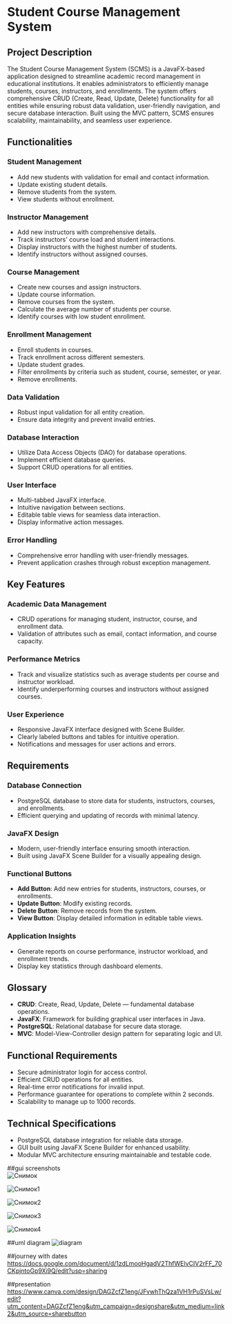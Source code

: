 # Student Course Management System

## Project Description
The Student Course Management System (SCMS) is a JavaFX-based application designed to streamline academic record management in educational institutions. It enables administrators to efficiently manage students, courses, instructors, and enrollments. The system offers comprehensive CRUD (Create, Read, Update, Delete) functionality for all entities while ensuring robust data validation, user-friendly navigation, and secure database interaction. Built using the MVC pattern, SCMS ensures scalability, maintainability, and seamless user experience.

## Functionalities

### Student Management
- Add new students with validation for email and contact information.
- Update existing student details.
- Remove students from the system.
- View students without enrollment.

### Instructor Management
- Add new instructors with comprehensive details.
- Track instructors' course load and student interactions.
- Display instructors with the highest number of students.
- Identify instructors without assigned courses.

### Course Management
- Create new courses and assign instructors.
- Update course information.
- Remove courses from the system.
- Calculate the average number of students per course.
- Identify courses with low student enrollment.

### Enrollment Management
- Enroll students in courses.
- Track enrollment across different semesters.
- Update student grades.
- Filter enrollments by criteria such as student, course, semester, or year.
- Remove enrollments.

### Data Validation
- Robust input validation for all entity creation.
- Ensure data integrity and prevent invalid entries.

### Database Interaction
- Utilize Data Access Objects (DAO) for database operations.
- Implement efficient database queries.
- Support CRUD operations for all entities.

### User Interface
- Multi-tabbed JavaFX interface.
- Intuitive navigation between sections.
- Editable table views for seamless data interaction.
- Display informative action messages.

### Error Handling
- Comprehensive error handling with user-friendly messages.
- Prevent application crashes through robust exception management.

## Key Features

### Academic Data Management
- CRUD operations for managing student, instructor, course, and enrollment data.
- Validation of attributes such as email, contact information, and course capacity.

### Performance Metrics
- Track and visualize statistics such as average students per course and instructor workload.
- Identify underperforming courses and instructors without assigned courses.



### User Experience
- Responsive JavaFX interface designed with Scene Builder.
- Clearly labeled buttons and tables for intuitive operation.
- Notifications and messages for user actions and errors.

## Requirements

### Database Connection
- PostgreSQL database to store data for students, instructors, courses, and enrollments.
- Efficient querying and updating of records with minimal latency.

### JavaFX Design
- Modern, user-friendly interface ensuring smooth interaction.
- Built using JavaFX Scene Builder for a visually appealing design.

### Functional Buttons
- **Add Button**: Add new entries for students, instructors, courses, or enrollments.
- **Update Button**: Modify existing records.
- **Delete Button**: Remove records from the system.
- **View Button**: Display detailed information in editable table views.

### Application Insights
- Generate reports on course performance, instructor workload, and enrollment trends.
- Display key statistics through dashboard elements.

## Glossary
- **CRUD**: Create, Read, Update, Delete — fundamental database operations.
- **JavaFX**: Framework for building graphical user interfaces in Java.
- **PostgreSQL**: Relational database for secure data storage.
- **MVC**: Model-View-Controller design pattern for separating logic and UI.

## Functional Requirements
- Secure administrator login for access control.
- Efficient CRUD operations for all entities.
- Real-time error notifications for invalid input.
- Performance guarantee for operations to complete within 2 seconds.
- Scalability to manage up to 1000 records.

## Technical Specifications
- PostgreSQL database integration for reliable data storage.
- GUI built using JavaFX Scene Builder for enhanced usability.
- Modular MVC architecture ensuring maintainable and testable code.

##gui screenshots  
![Снимок](https://github.com/user-attachments/assets/5cc2c609-9f60-4fa2-80c4-3e2939e975bb)

![Снимок1](https://github.com/user-attachments/assets/f8554912-fb9d-4b2c-bced-7ea7c86129ae)

![Снимок2](https://github.com/user-attachments/assets/81b2ba56-6dd8-4c92-b3ea-31db22a9b233)

![Снимок3](https://github.com/user-attachments/assets/9c2c8ffc-94db-4def-b03d-29f5e1f4d271)

![Снимок4](https://github.com/user-attachments/assets/39179dc2-2a07-4697-9156-40a82503b63f)

##uml diagram
![diagram](https://github.com/user-attachments/assets/40434876-8544-48eb-a356-9047e26497e9)

##journey with dates
https://docs.google.com/document/d/1zdLmooHgadV2ThfWElvCIV2rFF_70CKpjntoGp9Xi9Q/edit?usp=sharing

##presentation
https://www.canva.com/design/DAGZcfZ1eng/JFvwhThQza1VH1rPuSVsLw/edit?utm_content=DAGZcfZ1eng&utm_campaign=designshare&utm_medium=link2&utm_source=sharebutton



